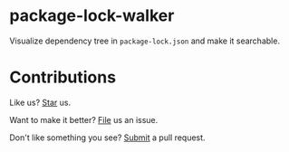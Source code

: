 # package-lock-walker

Visualize dependency tree in `package-lock.json` and make it searchable.

# Contributions

Like us? [Star](https://github.com/compulim/lock-walker/stargazers) us.

Want to make it better? [File](https://github.com/compulim/lock-walker/issues) us an issue.

Don't like something you see? [Submit](https://github.com/compulim/lock-walker/pulls) a pull request.
